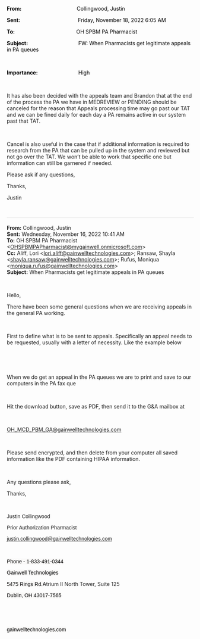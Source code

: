 <div class="WordSection1">

**<span style="color:black">From:<span style="mso-tab-count:1">                                            
</span></span>**<span style="color:black">Collingwood, Justin</span>

**<span style="color:black">Sent:<span style="mso-tab-count:1">                                              
</span></span>**<span style="color:black">Friday, November 18, 2022 6:05
AM</span>

**<span style="color:black">To:<span style="mso-tab-count:1">                                                 
</span></span>**<span style="color:black">OH SPBM PA Pharmacist</span>

**<span style="color:black">Subject:<span style="mso-tab-count:1">                                        
</span></span>**<span style="color:black">FW: When Pharmacists get
legitimate appeals in PA queues</span>

<span style="color:
black"></span>

 

**<span style="color:black">Importance:<span style="mso-tab-count:1">                                
</span></span>**<span style="color:black">High</span>

 

It has also been decided with the appeals team and Brandon that at the
end of the process the PA we have in MEDREVIEW or PENDING should be
canceled for the reason that Appeals processing time may go past our TAT
and we can be fined daily for each day a PA remains active in our system
past that TAT.

 

Cancel is also useful in the case that if additional information is
required to research from the PA that can be pulled up in the system and
reviewed but not go over the TAT. We won’t be able to work that specific
one but information can still be garnered if needed.

Please ask if any questions,

Thanks,

Justin

 

<div>

<div style="border:none;border-top:solid #E1E1E1 1.0pt;padding:3.0pt 0in 0in 0in">

**From:** Collingwood, Justin  
**Sent:** Wednesday, November 16, 2022 10:41 AM  
**To:** OH SPBM PA Pharmacist
\<<OHSPBMPAPharmacist@mygainwell.onmicrosoft.com>\>  
**Cc:** Aliff, Lori \<<lori.aliff@gainwelltechnologies.com>\>; Ransaw,
Shayla \<<shayla.ransaw@gainwelltechnologies.com>\>; Rufus, Moniqua
\<<moniqua.rufus@gainwelltechnologies.com>\>  
**Subject:** When Pharmacists get legitimate appeals in PA queues

</div>

</div>

 

Hello,

There have been some general questions when we are receiving appeals in
the general PA working.

 

First to define what is to be sent to appeals. Specifically an appeal
needs to be requested, usually with a letter of necessity. Like the
example below

 

<span class="image"></span>

 

When we do get an appeal in the PA queues we are to print and save to
our computers in the PA fax que

<span class="image"></span>

 

Hit the download button, save as PDF, then send it to the G\&A mailbox
at

 

<OH_MCD_PBM_GA@gainwelltechnologies.com>

 

Please send encrypted, and then delete from your computer all saved
information like the PDF containing HIPAA information.

 

Any questions please ask,

Thanks,

 

<span style="font-family:&quot;Arial&quot;,sans-serif">Justin
Collingwood</span>

<span style="font-family:&quot;Arial&quot;,sans-serif">Prior
Authorization Pharmacist</span>

<span style="font-family:&quot;Arial&quot;,sans-serif"><justin.collingwood@gainwelltechnologies.com></span>

<span style="font-family:&quot;Arial&quot;,sans-serif"></span>

 

<span style="font-family:&quot;Arial&quot;,sans-serif;color:black;
background:#FAF9F8">Phone -
1-833-491-0344</span><span style="font-family:&quot;Arial&quot;,sans-serif;
background:#FAF9F8"></span>

<span style="font-family:&quot;Arial&quot;,sans-serif;color:black;
background:#FAF9F8">Gainwell
Technologies</span><span style="font-family:&quot;Arial&quot;,sans-serif;
background:#FAF9F8"></span>

<span style="font-family:&quot;Arial&quot;,sans-serif;color:black;
background:#FAF9F8">5475 Rings Rd.</span>Atrium II North Tower, Suite
125<span style="font-family:&quot;Arial&quot;,sans-serif;background:#FAF9F8"></span>

<span style="font-family:&quot;Arial&quot;,sans-serif;color:black;
background:#FAF9F8">Dublin, OH
43017-7565</span><span style="font-family:&quot;Arial&quot;,sans-serif;
background:#FAF9F8"></span>

<span style="font-family:&quot;Arial&quot;,sans-serif;background:#FAF9F8"></span>

 

 <span style="font-family:&quot;Arial&quot;,sans-serif;
color:black;background:#FAF9F8"><span class="image"></span></span><span style="font-family:&quot;Arial&quot;,sans-serif;background:#FAF9F8"></span>

<span style="font-family:&quot;Arial&quot;,sans-serif;color:black;
background:#FAF9F8">gainwelltechnologies.com</span><span style="font-family:
&quot;Arial&quot;,sans-serif;background:#FAF9F8"></span>

<span style="font-family:&quot;Arial&quot;,sans-serif;background:#FAF9F8"></span>

 

 

</div>
